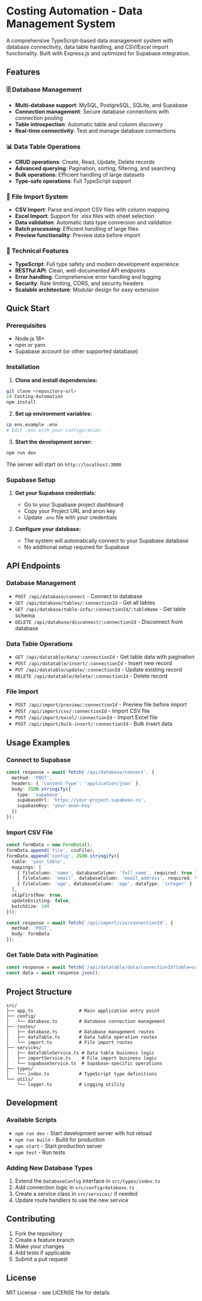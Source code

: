 # Costing Automation - Data Management System

A comprehensive TypeScript-based data management system with database connectivity, data table handling, and CSV/Excel import functionality. Built with Express.js and optimized for Supabase integration.

## Features

### 🗄️ Database Management
- **Multi-database support**: MySQL, PostgreSQL, SQLite, and Supabase
- **Connection management**: Secure database connections with connection pooling
- **Table introspection**: Automatic table and column discovery
- **Real-time connectivity**: Test and manage database connections

### 📊 Data Table Operations
- **CRUD operations**: Create, Read, Update, Delete records
- **Advanced querying**: Pagination, sorting, filtering, and searching
- **Bulk operations**: Efficient handling of large datasets
- **Type-safe operations**: Full TypeScript support

### 📁 File Import System
- **CSV Import**: Parse and import CSV files with column mapping
- **Excel Import**: Support for .xlsx files with sheet selection
- **Data validation**: Automatic data type conversion and validation
- **Batch processing**: Efficient handling of large files
- **Preview functionality**: Preview data before import

### 🔧 Technical Features
- **TypeScript**: Full type safety and modern development experience
- **RESTful API**: Clean, well-documented API endpoints
- **Error handling**: Comprehensive error handling and logging
- **Security**: Rate limiting, CORS, and security headers
- **Scalable architecture**: Modular design for easy extension

## Quick Start

### Prerequisites
- Node.js 18+ 
- npm or yarn
- Supabase account (or other supported database)

### Installation

1. **Clone and install dependencies:**
```bash
git clone <repository-url>
cd Costing-Automation
npm install
```

2. **Set up environment variables:**
```bash
cp env.example .env
# Edit .env with your configuration
```

3. **Start the development server:**
```bash
npm run dev
```

The server will start on `http://localhost:3000`

### Supabase Setup

1. **Get your Supabase credentials:**
   - Go to your Supabase project dashboard
   - Copy your Project URL and anon key
   - Update `.env` file with your credentials

2. **Configure your database:**
   - The system will automatically connect to your Supabase database
   - No additional setup required for Supabase

## API Endpoints

### Database Management
- `POST /api/database/connect` - Connect to database
- `GET /api/database/tables/:connectionId` - Get all tables
- `GET /api/database/table-info/:connectionId/:tableName` - Get table schema
- `DELETE /api/database/disconnect/:connectionId` - Disconnect from database

### Data Table Operations
- `GET /api/datatable/data/:connectionId` - Get table data with pagination
- `POST /api/datatable/insert/:connectionId` - Insert new record
- `PUT /api/datatable/update/:connectionId` - Update existing record
- `DELETE /api/datatable/delete/:connectionId` - Delete record

### File Import
- `POST /api/import/preview/:connectionId` - Preview file before import
- `POST /api/import/csv/:connectionId` - Import CSV file
- `POST /api/import/excel/:connectionId` - Import Excel file
- `POST /api/import/bulk-insert/:connectionId` - Bulk insert data

## Usage Examples

### Connect to Supabase
```typescript
const response = await fetch('/api/database/connect', {
  method: 'POST',
  headers: { 'Content-Type': 'application/json' },
  body: JSON.stringify({
    type: 'supabase',
    supabaseUrl: 'https://your-project.supabase.co',
    supabaseKey: 'your-anon-key'
  })
});
```

### Import CSV File
```typescript
const formData = new FormData();
formData.append('file', csvFile);
formData.append('config', JSON.stringify({
  table: 'your_table',
  mappings: [
    { fileColumn: 'name', databaseColumn: 'full_name', required: true },
    { fileColumn: 'email', databaseColumn: 'email_address', required: true },
    { fileColumn: 'age', databaseColumn: 'age', dataType: 'integer' }
  ],
  skipFirstRow: true,
  updateExisting: false,
  batchSize: 100
}));

const response = await fetch('/api/import/csv/connectionId', {
  method: 'POST',
  body: formData
});
```

### Get Table Data with Pagination
```typescript
const response = await fetch('/api/datatable/data/connectionId?table=users&page=1&limit=10&sortBy=created_at&sortOrder=DESC');
const data = await response.json();
```

## Project Structure

```
src/
├── app.ts                 # Main application entry point
├── config/
│   └── database.ts        # Database connection management
├── routes/
│   ├── database.ts        # Database management routes
│   ├── dataTable.ts       # Data table operation routes
│   └── import.ts          # File import routes
├── services/
│   ├── dataTableService.ts # Data table business logic
│   ├── importService.ts    # File import business logic
│   └── supabaseService.ts  # Supabase-specific operations
├── types/
│   └── index.ts           # TypeScript type definitions
└── utils/
    └── logger.ts          # Logging utility
```

## Development

### Available Scripts
- `npm run dev` - Start development server with hot reload
- `npm run build` - Build for production
- `npm start` - Start production server
- `npm test` - Run tests

### Adding New Database Types
1. Extend the `DatabaseConfig` interface in `src/types/index.ts`
2. Add connection logic in `src/config/database.ts`
3. Create a service class in `src/services/` if needed
4. Update route handlers to use the new service

## Contributing

1. Fork the repository
2. Create a feature branch
3. Make your changes
4. Add tests if applicable
5. Submit a pull request

## License

MIT License - see LICENSE file for details
